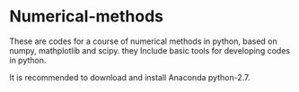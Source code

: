 # Numerical-methods

These are codes for a course of numerical methods in python, based on numpy, mathplotlib and scipy. they lnclude basic tools 
for developing codes in python.

It is recommended to download and install Anaconda python-2.7.
